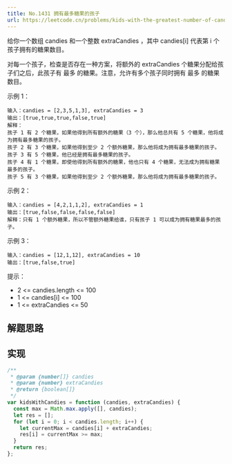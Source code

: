 ```yaml
---
title: No.1431 拥有最多糖果的孩子
url: https://leetcode.cn/problems/kids-with-the-greatest-number-of-candies
---
```


给你一个数组 candies 和一个整数 extraCandies ，其中 candies\[i\] 代表第 i 个孩子拥有的糖果数目。

对每一个孩子，检查是否存在一种方案，将额外的 extraCandies 个糖果分配给孩子们之后，此孩子有 最多 的糖果。注意，允许有多个孩子同时拥有 最多 的糖果数目。

示例 1：

```text
输入：candies = [2,3,5,1,3], extraCandies = 3
输出：[true,true,true,false,true]
解释：
孩子 1 有 2 个糖果，如果他得到所有额外的糖果（3 个），那么他总共有 5 个糖果，他将成为拥有最多糖果的孩子。
孩子 2 有 3 个糖果，如果他得到至少 2 个额外糖果，那么他将成为拥有最多糖果的孩子。
孩子 3 有 5 个糖果，他已经是拥有最多糖果的孩子。
孩子 4 有 1 个糖果，即使他得到所有额外的糖果，他也只有 4 个糖果，无法成为拥有糖果最多的孩子。
孩子 5 有 3 个糖果，如果他得到至少 2 个额外糖果，那么他将成为拥有最多糖果的孩子。
```

示例 2：

```text
输入：candies = [4,2,1,1,2], extraCandies = 1
输出：[true,false,false,false,false]
解释：只有 1 个额外糖果，所以不管额外糖果给谁，只有孩子 1 可以成为拥有糖果最多的孩子。
```

示例 3：

```text
输入：candies = [12,1,12], extraCandies = 10
输出：[true,false,true]
```

提示：

- 2 <= candies.length <= 100
- 1 <= candies\[i\] <= 100
- 1 <= extraCandies <= 50

## 解题思路

## 实现

```js
/**
 * @param {number[]} candies
 * @param {number} extraCandies
 * @return {boolean[]}
 */
var kidsWithCandies = function (candies, extraCandies) {
  const max = Math.max.apply([], candies);
  let res = [];
  for (let i = 0; i < candies.length; i++) {
    let currentMax = candies[i] + extraCandies;
    res[i] = currentMax >= max;
  }
  return res;
};
```
